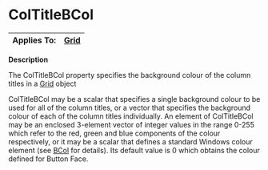 




<h1 class="heading"><span class="name">ColTitleBCol</span></h1>

| Applies To: | [Grid](./grid.md) |
| --- | ---  |


**Description**


The ColTitleBCol property specifies the background colour of the column titles in a [Grid](./grid.md) object


ColTitleBCol may be a scalar that specifies a single background colour to be used for all of the column titles, or a vector that specifies the background colour of each of the column titles individually. An element of ColTitleBCol may be an enclosed 3-element vector of integer values in the range 0-255 which refer to the red, green and blue components of the colour respectively, or it may be a scalar that defines a standard Windows colour element (see [BCol](bcol.md) for details). Its default value is 0 which obtains the colour defined for Button Face.




